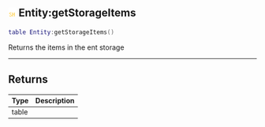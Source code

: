 ## ![shared](.gitbook/assets/shared.png) Entity:getStorageItems


```lua
table Entity:getStorageItems()
```

Returns the items in the ent storage



------
## Returns

| Type | Description |
| ---- | ----------: |
| table |  |

